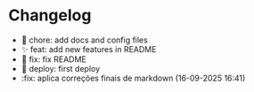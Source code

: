 # Changelog

- :bookmark: chore: add docs and config files
- :sparkles: feat: add new features in README
- :bug: fix: fix README
- :rocket: deploy: first deploy
- :fix: aplica correções finais de markdown (16-09-2025 16:41)
